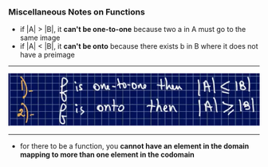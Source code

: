 ### Miscellaneous Notes on Functions

- if |A| > |B|, it **can't be one-to-one** because two a in A must go to the same image
- if |A| < |B|, it **can't be onto** because there exists b in B where it does not have a preimage

---

![1](./misc-function-notes/1.png)

---

- for there to be a function, you **cannot have an element in the domain mapping to more than one element in the codomain**

